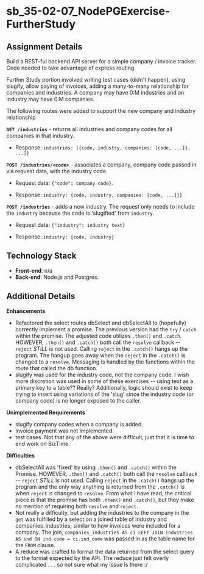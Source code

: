# sb_35-02-07_NodePGExercise-FurtherStudy

## Assignment Details

Build a REST-ful backend API server for a simple company / invoice tracker. Code needed to take advantage of express routing.

Further Study portion involved writing test cases (didn't happen), using slugify, allow paying of invoices, adding a many-to-many relationship for companies and industries. A company may have 0:M industries and an 
industry may have 0:M companies. 

The following routes were added to support the new company and industry relationship

**`GET /industries`** - returns all industries and company codes for all companies in that industry. 

- Response: `industries: [{code, industry, companies: [code, ...]}, ...]}`


**`POST /industries/<code>`** - associates a company, company code passed in via request data, with the industry code.

- Request data: `{"code": company code}`.

- Response: `industry: {code, industry, companies: [code, ...]}} `



**`POST /industries`** - adds a new industry. The request only needs to include the `industry` because the code is 'slugified' from `industry`.

- Request data: `{"industry": industry text}`

- Response: `industry: {code, industry}`

 
## Technology Stack
- **Front-end**: n/a
- **Back-end**: Node.js and Postgres.


## Additional Details

**Enhancements**
- Refactored the select routes dbSelect and dbSelectAll to (hopefully) correctly implement a promise. The previous version had the `try` / `catch` within the promise. The adjusted code utilizes `.then()` and `.catch`. HOWEVER, `.then()` and `.catch()` both call the `resolve` callback -- `reject` _STILL_ is not used. Calling `reject` in the `.catch()` hangs up the program. The hangup goes away when the `reject` in the `.catch()` is changed to a `resolve`. Messaging is handled by the functions within the route that called the db function.  
- slugify was used for the industry code, not the company code. I wish more discretion was used in some of these exercises -- using text as a primary key to a table?? Really? Additionally, logic should exist to keep trying to insert using variations of the 'slug' since the industry code (or company code) is no longer exposed to the caller.


**Unimplemented Requirements**
- slugify company codes when a company is added.
- Invoice payment was not implemented.
- test cases.
Not that any of the above were difficult, just that it is time to end work on BizTime. 


**Difficulties**
- dbSelectAll was 'fixed' by using `.then()` and `.catch()` within the Promise. HOWEVER, `.then()` and `.catch()` both call the `resolve` callback -- `reject` _STILL_ is not used. Calling `reject` in the `.catch()` hangs up the program and the only way anything is returned from the `.catch()` is when `reject` is changed to `resolve`. From what I have read, the critical piece is that the promise has both `.then()` and `.catch()`, but they make no mention of requiring both `resolve` and `reject`.
- Not really a difficulty, but adding the industries to the company in the `get` was fulfilled by a select on a joined table of industry and companies_industries, similar to how invoices were included for a company. The join, `companies_industries AS ci LEFT JOIN industries AS ind ON ind.code = ci.ind_code` was passed in as the table name for the `FROM` clause. 
- A reduce was crafted to format the data returned from the select query to the format expected by the API. The reduce just felt overly complicated . . . so not sure what my issue is there  :/

